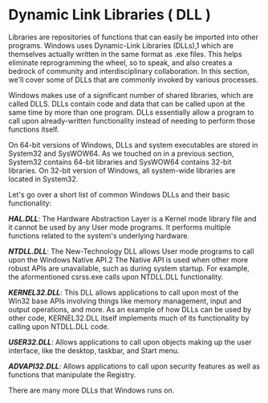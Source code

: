 # Dynamic Link Libraries ( DLL )
Libraries are repositories of functions that can easily be imported into other programs. Windows uses Dynamic-Link Libraries (DLLs),1 which are themselves actually written in the same format as .exe files. This helps eliminate reprogramming the wheel, so to speak, and also creates a bedrock of community and interdisciplinary collaboration. In this section, we'll cover some of DLLs that are commonly invoked by various processes.

Windows makes use of a significant number of shared libraries, which are called DLLS. DLLs contain code and data that can be called upon at the same time by more than one program. DLLs essentially allow a program to call upon already-written functionality instead of needing to perform those functions itself.

On 64-bit versions of Windows, DLLs and system executables are stored in System32 and SysWOW64. As we touched on in a previous section, System32 contains 64-bit libraries and SysWOW64 contains 32-bit libraries. On 32-bit version of Windows, all system-wide libraries are located in System32.

Let's go over a short list of common Windows DLLs and their basic functionality:

***HAL.DLL***: The Hardware Abstraction Layer is a Kernel mode library file and it cannot be used by any User mode programs. It performs multiple functions related to the system's underlying hardware.

***NTDLL.DLL***: The New-Technology DLL allows User mode programs to call upon the Windows Native API.2 The Native API is used when other more robust APIs are unavailable, such as during system startup. For example, the aformentioned csrss.exe calls upon NTDLL.DLL functionality.

***KERNEL32.DLL***: This DLL allows applications to call upon most of the Win32 base APIs involving things like memory management, input and output operations, and more. As an example of how DLLs can be used by other code, KERNEL32.DLL itself implements much of its functionality by calling upon NTDLL.DLL code.

***USER32.DLL***: Allows applications to call upon objects making up the user interface, like the desktop, taskbar, and Start menu.

***ADVAPI32.DLL***: Allows applications to call upon security features as well as functions that manipulate the Registry. 

There are many more DLLs that Windows runs on.

